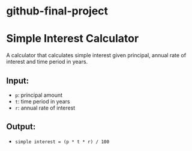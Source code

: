 # github-final-project
# Simple Interest Calculator

A calculator that calculates simple interest given principal, annual rate of interest and time period in years.

## Input:
- `p`: principal amount  
- `t`: time period in years  
- `r`: annual rate of interest

## Output:
- `simple interest = (p * t * r) / 100`
